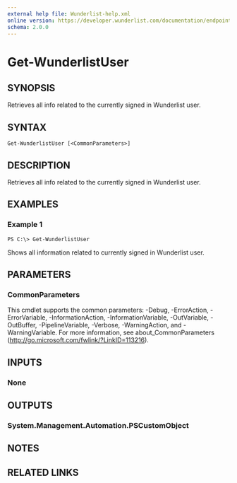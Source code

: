 ```yaml
---
external help file: Wunderlist-help.xml
online version: https://developer.wunderlist.com/documentation/endpoints/user
schema: 2.0.0
---
```


# Get-WunderlistUser

## SYNOPSIS
Retrieves all info related to the currently signed in Wunderlist user.

## SYNTAX

```
Get-WunderlistUser [<CommonParameters>]
```

## DESCRIPTION
Retrieves all info related to the currently signed in Wunderlist user.

## EXAMPLES

### Example 1
```
PS C:\> Get-WunderlistUser
```

Shows all information related to currently signed in Wunderlist user.

## PARAMETERS

### CommonParameters
This cmdlet supports the common parameters: -Debug, -ErrorAction, -ErrorVariable, -InformationAction, -InformationVariable, -OutVariable, -OutBuffer, -PipelineVariable, -Verbose, -WarningAction, and -WarningVariable. For more information, see about_CommonParameters (http://go.microsoft.com/fwlink/?LinkID=113216).

## INPUTS

### None

## OUTPUTS

### System.Management.Automation.PSCustomObject

## NOTES

## RELATED LINKS


